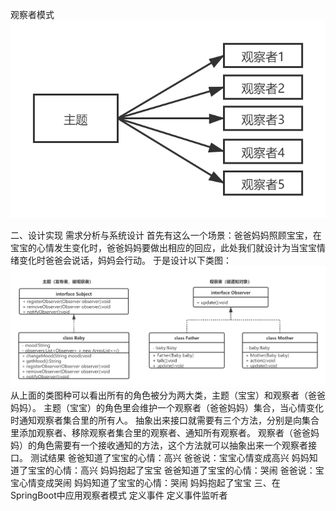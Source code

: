 观察者模式
![img.png](img.png)

二、设计实现
需求分析与系统设计
首先有这么一个场景：爸爸妈妈照顾宝宝，在宝宝的心情发生变化时，爸爸妈妈要做出相应的回应，此处我们就设计为当宝宝情绪变化时爸爸会说话，妈妈会行动。
于是设计以下类图：
![img_1.png](img_1.png)
从上面的类图种可以看出所有的角色被分为两大类，主题（宝宝）和观察者（爸爸妈妈）。
主题（宝宝）的角色里会维护一个观察者（爸爸妈妈）集合，当心情变化时通知观察者集合里的所有人。
抽象出来接口就需要有三个方法，分别是向集合里添加观察者、移除观察者集合里的观察者、通知所有观察者。
观察者（爸爸妈妈）的角色需要有一个接收通知的方法，这个方法就可以抽象出来一个观察者接口。
测试结果
    爸爸知道了宝宝的心情：高兴
    爸爸说：宝宝心情变成高兴
    妈妈知道了宝宝的心情：高兴
    妈妈抱起了宝宝
    爸爸知道了宝宝的心情：哭闹
    爸爸说：宝宝心情变成哭闹
    妈妈知道了宝宝的心情：哭闹
    妈妈抱起了宝宝
三、在SpringBoot中应用观察者模式
定义事件
定义事件监听者






